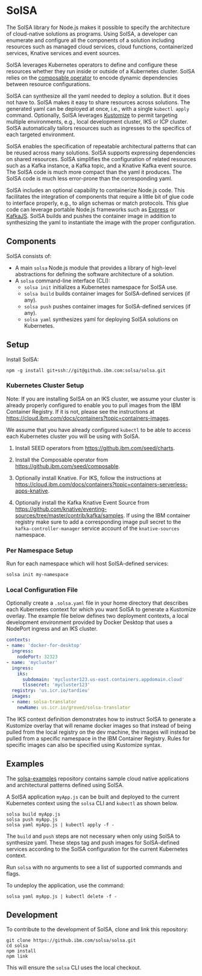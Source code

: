 # SolSA

The SolSA library for Node.js makes it possible to specify the architecture of
cloud-native solutions as programs. Using SolSA, a developer can enumerate and
configure all the components of a solution including resources such as managed
cloud services, cloud functions, containerized services, Knative services and
event sources.

SolSA leverages Kubernetes operators to define and configure these resources
whether they run inside or outside of a Kubernetes cluster. SolSA relies on the
[composable operator](https://github.ibm.com/seed/composable) to encode dynamic
dependencies between resource configurations.

SolSA can synthesize all the yaml needed to deploy a solution. But it does not
have to. SolSA makes it easy to share resources across solutions. The generated
yaml can be deployed at once, i.e., with a single `kubectl apply` command.
Optionally, SolSA leverages
[Kustomize](https://github.com/kubernetes-sigs/kustomize) to permit targeting
multiple environments, e.g., local development cluster, IKS or ICP cluster.
SolSA automatically tailors resources such as ingresses to the specifics of each
targeted environment.

SolSA enables the specification of repeatable architectural patterns that can be
reused across many solutions. SolSA supports expressing dependencies on shared
resources. SolSA simplifies the configuration of related resources such as a
Kafka instance, a Kafka topic, and a Knative Kafka event source. The SolSA code
is much more compact than the yaml it produces. The SolSA code is much less
error-prone than the corresponding yaml.

SolSA includes an optional capability to containerize Node.js code. This
facilitates the integration of components that require a little bit of glue code
to interface properly, e.g., to align schemas or match protocols. This glue code
can leverage portable Node.js frameworks such as
[Express](https://expressjs.com) or [KafkaJS](https://kafka.js.org). SolSA
builds and pushes the container image in addition to synthesizing the yaml to
instantiate the image with the proper configuration.

## Components

SolSA consists of:
- A main `solsa` Node.js module that provides a library of high-level
  abstractions for defining the software architecture of a solution.
- A `solsa` command-line interface (CLI):
  - `solsa init` initializes a Kubernetes namespace for SolSA use.
  - `solsa build` builds container images for SolSA-defined services (if any).
  - `solsa push` pushes container images for SolSA-defined services (if any).
  - `solsa yaml` synthesizes yaml for deploying SolSA solutions on Kubernetes.

## Setup

Install SolSA:
```shell
npm -g install git+ssh://git@github.ibm.com:solsa/solsa.git
```

### Kubernetes Cluster Setup

Note: If you are installing SolSA on an IKS cluster, we assume your cluster is
already properly configured to enable you to pull images from the IBM Container
Registry. If it is not, please see the instructions at
https://cloud.ibm.com/docs/containers?topic=containers-images.

We assume that you have already configured `kubectl` to be able to access each
Kubernetes cluster you will be using with SolSA.

1. Install SEED operators from https://github.ibm.com/seed/charts.

2. Install the Composable operator from https://github.ibm.com/seed/composable.

3. Optionally install Knative. For IKS, follow the instructions at
   https://cloud.ibm.com/docs/containers?topic=containers-serverless-apps-knative.

4. Optionally install the Kafka Knative Event Source from
   https://github.com/knative/eventing-sources/tree/master/contrib/kafka/samples.
   If using the IBM container registry make sure to add a corresponding image
   pull secret to the `kafka-controller-manager` service account of the
   `knative-sources` namespace.

### Per Namespace Setup

Run for each namespace which will host SolSA-defined services:
```shell
solsa init my-namespace
```

### Local Configuration File

Optionally create a `.solsa.yaml` file in your home directory that describes
each Kubernetes context for which you want SolSA to generate a Kustomize
overlay. The example file below defines two deployment contexts, a local
development environment provided by Docker Desktop that uses a NodePort ingress
and an IKS cluster.
```yaml
contexts:
- name: 'docker-for-desktop'
  ingress:
    nodePort: 32323
- name: 'mycluster'
  ingress:
    iks:
      subdomain: 'mycluster123.us-east.containers.appdomain.cloud'
      tlssecret: 'mycluster123'
  registry: 'us.icr.io/tardieu'
  images:
  - name: solsa-translator
    newName: us.icr.io/groved/solsa-translator
```
The IKS context definition demonstrates how to instruct SolSA to generate a
Kustomize overlay that will rename docker images so that instead of being pulled
from the local registry on the dev machine, the images will instead be pulled
from a specific namespace in the IBM Container Registry. Rules for specific
images can also be specified using Kustomize syntax.

## Examples

The [solsa-examples](https://github.ibm.com/solsa/solsa-examples) repository
contains sample cloud native applications and architectural patterns defined
using SolSA.

A SolSA application `myApp.js` can be built and deployed to the current
Kubernetes context using the `solsa` CLI and `kubectl` as shown below.
```shell
solsa build myApp.js
solsa push myApp.js
solsa yaml myApp.js | kubectl apply -f -
```
The `build` and `push` steps are not necessary when only using SolSA to
synthesize yaml. These steps tag and push images for SolSA-defined services
according to the SolSA configuration for the current Kubernetes context.

Run `solsa` with no arguments to see a list of supported commands and flags.

To undeploy the application, use the command:
```shell
solsa yaml myApp.js | kubectl delete -f -
```

## Development

To contribute to the development of SolSA, clone and link this repository:
```shell
git clone https://github.ibm.com/solsa/solsa.git
cd solsa
npm install
npm link
```
This will ensure the `solsa` CLI uses the local checkout.
